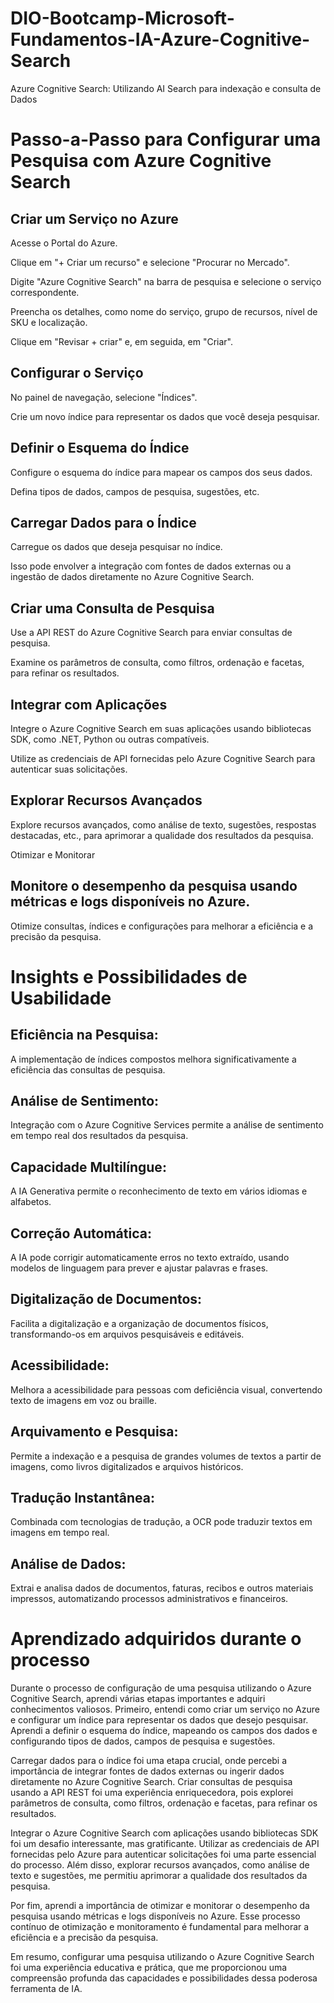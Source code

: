 # DIO-Bootcamp-Microsoft-Fundamentos-IA-Azure-Cognitive-Search
Azure Cognitive Search: Utilizando AI Search para indexação e consulta de Dados

# Passo-a-Passo para Configurar uma Pesquisa com Azure Cognitive Search
## Criar um Serviço no Azure

Acesse o Portal do Azure.

Clique em "+ Criar um recurso" e selecione "Procurar no Mercado".

Digite "Azure Cognitive Search" na barra de pesquisa e selecione o serviço correspondente.

Preencha os detalhes, como nome do serviço, grupo de recursos, nível de SKU e localização.

Clique em "Revisar + criar" e, em seguida, em "Criar".

## Configurar o Serviço

No painel de navegação, selecione "Índices".

Crie um novo índice para representar os dados que você deseja pesquisar.

## Definir o Esquema do Índice

Configure o esquema do índice para mapear os campos dos seus dados.

Defina tipos de dados, campos de pesquisa, sugestões, etc.

## Carregar Dados para o Índice

Carregue os dados que deseja pesquisar no índice.

Isso pode envolver a integração com fontes de dados externas ou a ingestão de dados diretamente no Azure Cognitive Search.

## Criar uma Consulta de Pesquisa

Use a API REST do Azure Cognitive Search para enviar consultas de pesquisa.

Examine os parâmetros de consulta, como filtros, ordenação e facetas, para refinar os resultados.

## Integrar com Aplicações

Integre o Azure Cognitive Search em suas aplicações usando bibliotecas SDK, como .NET, Python ou outras compatíveis.

Utilize as credenciais de API fornecidas pelo Azure Cognitive Search para autenticar suas solicitações.

## Explorar Recursos Avançados

Explore recursos avançados, como análise de texto, sugestões, respostas destacadas, etc., para aprimorar a qualidade dos resultados da pesquisa.

Otimizar e Monitorar

## Monitore o desempenho da pesquisa usando métricas e logs disponíveis no Azure.

Otimize consultas, índices e configurações para melhorar a eficiência e a precisão da pesquisa.

# Insights e Possibilidades de Usabilidade

## Eficiência na Pesquisa: 
A implementação de índices compostos melhora significativamente a eficiência das consultas de pesquisa.

## Análise de Sentimento: 
Integração com o Azure Cognitive Services permite a análise de sentimento em tempo real dos resultados da pesquisa.

## Capacidade Multilíngue: 
A IA Generativa permite o reconhecimento de texto em vários idiomas e alfabetos.

## Correção Automática: 
A IA pode corrigir automaticamente erros no texto extraído, usando modelos de linguagem para prever e ajustar palavras e frases.

## Digitalização de Documentos: 
Facilita a digitalização e a organização de documentos físicos, transformando-os em arquivos pesquisáveis e editáveis.

## Acessibilidade: 
Melhora a acessibilidade para pessoas com deficiência visual, convertendo texto de imagens em voz ou braille.

## Arquivamento e Pesquisa: 
Permite a indexação e a pesquisa de grandes volumes de textos a partir de imagens, como livros digitalizados e arquivos históricos.

## Tradução Instantânea: 
Combinada com tecnologias de tradução, a OCR pode traduzir textos em imagens em tempo real.

## Análise de Dados: 
Extrai e analisa dados de documentos, faturas, recibos e outros materiais impressos, automatizando processos administrativos e financeiros.

# Aprendizado adquiridos durante o processo 

Durante o processo de configuração de uma pesquisa utilizando o Azure Cognitive Search, aprendi várias etapas importantes e adquiri conhecimentos valiosos. Primeiro, entendi como criar um serviço no Azure e configurar um índice para representar os dados que desejo pesquisar. Aprendi a definir o esquema do índice, mapeando os campos dos dados e configurando tipos de dados, campos de pesquisa e sugestões.

Carregar dados para o índice foi uma etapa crucial, onde percebi a importância de integrar fontes de dados externas ou ingerir dados diretamente no Azure Cognitive Search. Criar consultas de pesquisa usando a API REST foi uma experiência enriquecedora, pois explorei parâmetros de consulta, como filtros, ordenação e facetas, para refinar os resultados.

Integrar o Azure Cognitive Search com aplicações usando bibliotecas SDK foi um desafio interessante, mas gratificante. Utilizar as credenciais de API fornecidas pelo Azure para autenticar solicitações foi uma parte essencial do processo. Além disso, explorar recursos avançados, como análise de texto e sugestões, me permitiu aprimorar a qualidade dos resultados da pesquisa.

Por fim, aprendi a importância de otimizar e monitorar o desempenho da pesquisa usando métricas e logs disponíveis no Azure. Esse processo contínuo de otimização e monitoramento é fundamental para melhorar a eficiência e a precisão da pesquisa.

Em resumo, configurar uma pesquisa utilizando o Azure Cognitive Search foi uma experiência educativa e prática, que me proporcionou uma compreensão profunda das capacidades e possibilidades dessa poderosa ferramenta de IA.
